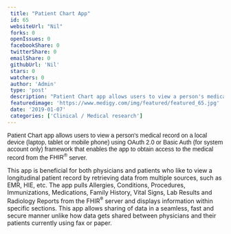 ```yaml
--- 
 title: "Patient Chart App" 
 id: 65  
 websiteUrl: "Nil" 
 forks: 0 
 openIssues: 0  
 facebookShare: 0  
 twitterShare: 0  
 emailShare: 0  
 githubUrl: 'Nil'
 stars: 0 
 watchers: 0 
 author: 'Admin' 
 type: 'post' 
 description: "Patient Chart app allows users to view a person's medical record on a local device (laptop tablet or mobile phone) using OAuth 20 or Basic Auth (for s"
 featuredimage: 'https://www.medigy.com/img/featured/featured_65.jpg' 
 date: '2019-01-07'
 categories: ['Clinical / Medical research']
---
```

<span style="font-family: Arial;">Patient Chart app allows users to view a person's medical record on a local device (laptop, tablet or mobile phone) using OAuth 2.0 or Basic Auth (for system account only) framework that enables the app to obtain access to the medical record from the <span title="FHIR® is the registered trademark of HL7 and is used with the permission of HL7">FHIR<sup>®</sup></span> server.  
  
This app is beneficial for both physicians and patients who like to view a longitudinal patient record by retrieving data from multiple sources, such as EMR, HIE, etc. The app pulls Allergies, Conditions, Procedures, Immunizations, Medications, Family History, Vital Signs, Lab Results and Radiology Reports from the <span title="FHIR® is the registered trademark of HL7 and is used with the permission of HL7">FHIR<sup>®</sup></span> server and displays information within specific sections. This app allows sharing of data in a seamless, fast and secure manner unlike how data gets shared between physicians and their patients currently using fax or paper.</span>